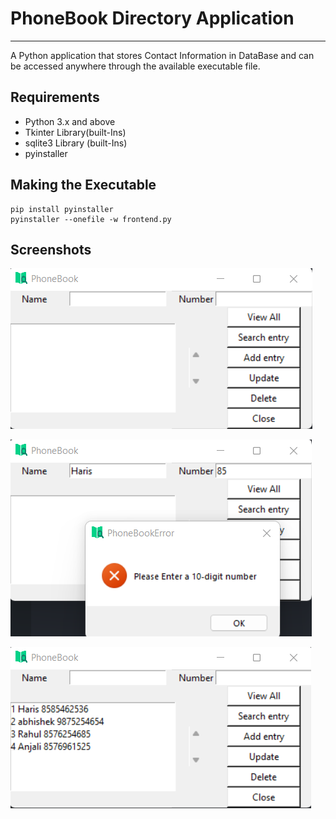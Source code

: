 # PhoneBook Directory Application
---
A Python application that stores Contact Information in DataBase and can be accessed anywhere through the available executable file.

 ## Requirements
 - Python 3.x and above
 - Tkinter Library(built-Ins)
 - sqlite3 Library (built-Ins)
 - pyinstaller

## Making the Executable
```
pip install pyinstaller
pyinstaller --onefile -w frontend.py
```
## Screenshots

![Screenshot1](ss1.png)

![Screenshot2](ss2.png)

![Screenshot3](ss3.png)